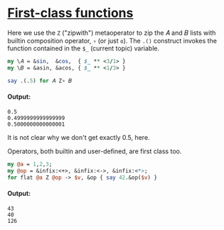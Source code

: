 [1]: https://rosettacode.org/wiki/First-class_functions

# [First-class functions][1]


Here we use the `Z` ("zipwith") metaoperator to zip the 𝐴 and 𝐵 lists with builtin composition operator, `∘` (or just `o`).  The `.()` construct invokes the function contained in the `$_` (current topic) variable.

```perl
my \𝐴 = &sin,  &cos,  { $_ ** <3/1> }
my \𝐵 = &asin, &acos, { $_ ** <1/3> }

say .(.5) for 𝐴 Z∘ 𝐵
```

#### Output:
```
0.5
0.4999999999999999
0.5000000000000001
```


It is not clear why we don't get exactly 0.5, here.



Operators, both builtin and user-defined, are first class too.

```perl
my @a = 1,2,3;
my @op = &infix:<+>, &infix:<->, &infix:<*>;
for flat @a Z @op -> $v, &op { say 42.&op($v) }
```

#### Output:
```
43
40
126
```
